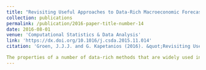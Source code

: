 ```yaml
---
title: "Revisiting Useful Approaches to Data-Rich Macroeconomic Forecasting"
collection: publications
permalink: /publication/2016-paper-title-number-14
date: 2016-08-01
venue: 'Computational Statistics & Data Analysis'
link: 'https://dx.doi.org/10.1016/j.csda.2015.11.014'
citation: 'Groen, J.J.J. and G. Kapetanios (2016). &quot;Revisiting Useful Approaches to Data-Rich Macroeconomic Forecasting&quot; <i>Computational Statistics & Data Analysis</i>. 100, pp. 221-239.'

The properties of a number of data-rich methods that are widely used in macroeconomic forecasting are analyzed. In particular, this analysis focuses on principal components (PC) and Bayesian regressions, as well as a lesser known alternative, partial least squares (PLS) regression. In the latter method, linear, orthogonal combinations of a large number of predictor variables are constructed such that the covariance between a target variable and these common components is maximized. Existing studies have focused on modeling the target variable as a function of a finite set of unobserved common factors that underlies a large set of predictor variables, but here it is assumed that this target variable depends directly on the whole set of predictor variables. Given this set up it is shown theoretically that under a variety of different unobserved factor structures, PLS and Bayesian regressions provide asymptotically the best fit for the target variable of interest. This includes the case of an asymptotically weak factor structure for the predictor variables, for which it is known that PC regression becomes inconsistent. Monte Carlo experiments confirm that PLS regression is close to Bayesian regression when the data has a factor structure. When the factor structure in the data becomes weak, PLS and Bayesian regressions outperform principal components. Finally, PLS, principal components, and Bayesian regressions are applied on a large panel of monthly U.S. macroeconomic data to forecast key variables across different subperiods, and PLS and Bayesian regressions usually have the best out-of-sample performances.
---
```

